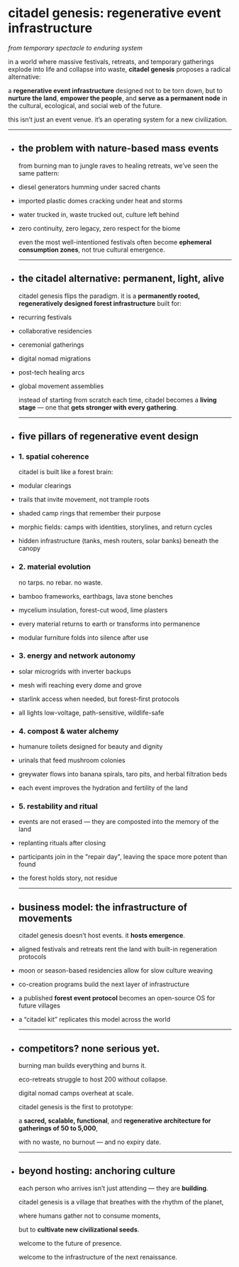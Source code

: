 # citadel genesis: regenerative event infrastructure

*from temporary spectacle to enduring system*

in a world where massive festivals, retreats, and temporary gatherings explode into life and collapse into waste, **citadel genesis** proposes a radical alternative:

a **regenerative event infrastructure** designed not to be torn down, but to **nurture the land**, **empower the people**, and **serve as a permanent node** in the cultural, ecological, and social web of the future.

this isn’t just an event venue. it’s an operating system for a new civilization.

---
- ## the problem with nature-based mass events
  
  from burning man to jungle raves to healing retreats, we’ve seen the same pattern:
- diesel generators humming under sacred chants
- imported plastic domes cracking under heat and storms
- water trucked in, waste trucked out, culture left behind
- zero continuity, zero legacy, zero respect for the biome
  
  even the most well-intentioned festivals often become **ephemeral consumption zones**, not true cultural emergence.
  
  ---
- ## the citadel alternative: permanent, light, alive
  
  citadel genesis flips the paradigm. it is a **permanently rooted, regeneratively designed forest infrastructure** built for:
- recurring festivals
- collaborative residencies
- ceremonial gatherings
- digital nomad migrations
- post-tech healing arcs
- global movement assemblies
  
  instead of starting from scratch each time, citadel becomes a **living stage** — one that **gets stronger with every gathering**.
  
  ---
- ## five pillars of regenerative event design
- ### 1. spatial coherence
  
  citadel is built like a forest brain:
- modular clearings
- trails that invite movement, not trample roots
- shaded camp rings that remember their purpose
- morphic fields: camps with identities, storylines, and return cycles
- hidden infrastructure (tanks, mesh routers, solar banks) beneath the canopy
- ### 2. material evolution
  
  no tarps. no rebar. no waste.
- bamboo frameworks, earthbags, lava stone benches
- mycelium insulation, forest-cut wood, lime plasters
- every material returns to earth or transforms into permanence
- modular furniture folds into silence after use
- ### 3. energy and network autonomy
- solar microgrids with inverter backups
- mesh wifi reaching every dome and grove
- starlink access when needed, but forest-first protocols
- all lights low-voltage, path-sensitive, wildlife-safe
- ### 4. compost & water alchemy
- humanure toilets designed for beauty and dignity
- urinals that feed mushroom colonies
- greywater flows into banana spirals, taro pits, and herbal filtration beds
- each event improves the hydration and fertility of the land
- ### 5. restability and ritual
- events are not erased — they are composted into the memory of the land
- replanting rituals after closing
- participants join in the "repair day", leaving the space more potent than found
- the forest holds story, not residue
  
  ---
- ## business model: the infrastructure of movements
  
  citadel genesis doesn’t host events. it **hosts emergence**.
- aligned festivals and retreats rent the land with built-in regeneration protocols
- moon or season-based residencies allow for slow culture weaving
- co-creation programs build the next layer of infrastructure
- a published **forest event protocol** becomes an open-source OS for future villages
- a “citadel kit” replicates this model across the world
  
  ---
- ## competitors? none serious yet.
  
  burning man builds everything and burns it.
  
  eco-retreats struggle to host 200 without collapse.
  
  digital nomad camps overheat at scale.
  
  citadel genesis is the first to prototype:
  
  > 
  
  a **sacred, scalable, functional**, and **regenerative architecture for gatherings of 50 to 5,000**,
  
  with no waste, no burnout — and no expiry date.
  
  ---
- ## beyond hosting: anchoring culture
  
  each person who arrives isn’t just attending — they are **building**.
  
  citadel genesis is a village that breathes with the rhythm of the planet,
  
  where humans gather not to consume moments,
  
  but to **cultivate new civilizational seeds**.
  
  welcome to the future of presence.
  
  welcome to the infrastructure of the next renaissance.